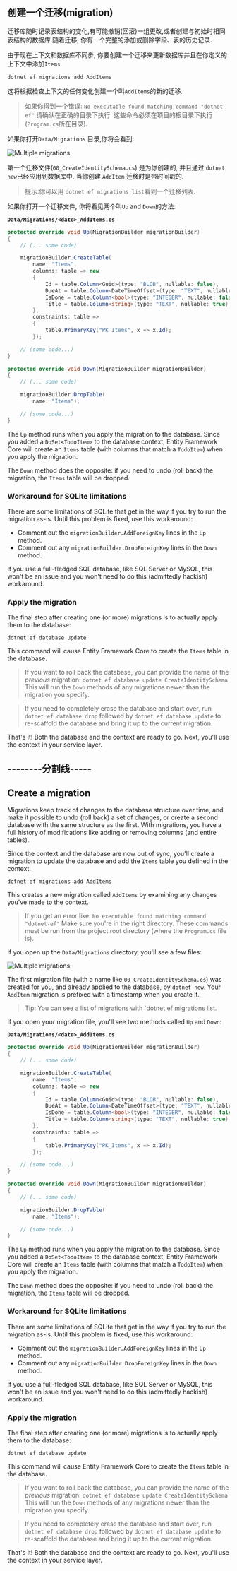 ## 创建一个迁移(migration)

迁移库随时记录表结构的变化,有可能撤销(回滚)一组更改,或者创建与初始时相同表结构的数据库.随着迁移, 你有一个完整的添加或删除字段、表的历史记录.

由于现在上下文和数据库不同步, 你要创建一个迁移来更新数据库并且在你定义的上下文中添加`Items`.

```
dotnet ef migrations add AddItems
```

这将根据检查上下文的任何变化创建一个叫`AddItems`的新的迁移.

> 如果你得到一个错误:
> `No executable found matching command "dotnet-ef"`
> 请确认在正确的目录下执行. 这些命令必须在项目的根目录下执行(`Program.cs`所在目录).

如果你打开`Data/Migrations` 目录,你将会看到:

![Multiple migrations](migrations.png)

第一个迁移文件(`00_CreateIdentitySchema.cs`) 是为你创建的, 并且通过 `dotnet new`已经应用到数据库中. 当你创建 `AddItem` 迁移时是带时间戳的.

> 提示:你可以用 `dotnet ef migrations list`看到一个迁移列表.

如果你打开一个迁移文件, 你将看见两个叫`Up` and `Down`的方法:

**`Data/Migrations/<date>_AddItems.cs`**

```csharp
protected override void Up(MigrationBuilder migrationBuilder)
{
    // (... some code)

    migrationBuilder.CreateTable(
        name: "Items",
        columns: table => new
        {
            Id = table.Column<Guid>(type: "BLOB", nullable: false),
            DueAt = table.Column<DateTimeOffset>(type: "TEXT", nullable: true),
            IsDone = table.Column<bool>(type: "INTEGER", nullable: false),
            Title = table.Column<string>(type: "TEXT", nullable: true)
        },
        constraints: table =>
        {
            table.PrimaryKey("PK_Items", x => x.Id);
        });

    // (some code...)
}

protected override void Down(MigrationBuilder migrationBuilder)
{
    // (... some code)

    migrationBuilder.DropTable(
        name: "Items");

    // (some code...)
}
```

The `Up` method runs when you apply the migration to the database. Since you added a `DbSet<TodoItem>` to the database context, Entity Framework Core will create an `Items` table (with columns that match a `TodoItem`) when you apply the migration.

The `Down` method does the opposite: if you need to undo (roll back) the migration, the `Items` table will be dropped.

### Workaround for SQLite limitations

There are some limitations of SQLite that get in the way if you try to run the migration as-is. Until this problem is fixed, use this workaround:

* Comment out the `migrationBuilder.AddForeignKey` lines in the `Up` method.
* Comment out any `migrationBuilder.DropForeignKey` lines in the `Down` method.

If you use a full-fledged SQL database, like SQL Server or MySQL, this won't be an issue and you won't need to do this (admittedly hackish) workaround.

### Apply the migration

The final step after creating one (or more) migrations is to actually apply them to the database:

```
dotnet ef database update
```

This command will cause Entity Framework Core to create the `Items` table in the database.

> If you want to roll back the database, you can provide the name of the *previous* migration:
> `dotnet ef database update CreateIdentitySchema`
> This will run the `Down` methods of any migrations newer than the migration you specify.

> If you need to completely erase the database and start over, run `dotnet ef database drop` followed by `dotnet ef database update` to re-scaffold the database and bring it up to the current migration.

That's it! Both the database and the context are ready to go. Next, you'll use the context in your service layer.

## --------分割线-----


## Create a migration

Migrations keep track of changes to the database structure over time, and make it possible to undo (roll back) a set of changes, or create a second database with the same structure as the first. With migrations, you have a full history of modifications like adding or removing columns (and entire tables).

Since the context and the database are now out of sync, you'll create a migration to update the database and add the `Items` table you defined in the context.

```
dotnet ef migrations add AddItems
```

This creates a new migration called `AddItems` by examining any changes you've made to the context.

> If you get an error like:
> `No executable found matching command "dotnet-ef"`
> Make sure you're in the right directory. These commands must be run from the project root directory (where the `Program.cs` file is).

If you open up the `Data/Migrations` directory, you'll see a few files:

![Multiple migrations](migrations.png)

The first migration file (with a name like `00_CreateIdentitySchema.cs`) was created for you, and already applied to the database, by `dotnet new`. Your `AddItem` migration is prefixed with a timestamp when you create it.

> Tip: You can see a list of migrations with `dotnet ef migrations list.

If you open your migration file, you'll see two methods called `Up` and `Down`:

**`Data/Migrations/<date>_AddItems.cs`**

```csharp
protected override void Up(MigrationBuilder migrationBuilder)
{
    // (... some code)

    migrationBuilder.CreateTable(
        name: "Items",
        columns: table => new
        {
            Id = table.Column<Guid>(type: "BLOB", nullable: false),
            DueAt = table.Column<DateTimeOffset>(type: "TEXT", nullable: true),
            IsDone = table.Column<bool>(type: "INTEGER", nullable: false),
            Title = table.Column<string>(type: "TEXT", nullable: true)
        },
        constraints: table =>
        {
            table.PrimaryKey("PK_Items", x => x.Id);
        });

    // (some code...)
}

protected override void Down(MigrationBuilder migrationBuilder)
{
    // (... some code)

    migrationBuilder.DropTable(
        name: "Items");

    // (some code...)
}
```

The `Up` method runs when you apply the migration to the database. Since you added a `DbSet<TodoItem>` to the database context, Entity Framework Core will create an `Items` table (with columns that match a `TodoItem`) when you apply the migration.

The `Down` method does the opposite: if you need to undo (roll back) the migration, the `Items` table will be dropped.

### Workaround for SQLite limitations

There are some limitations of SQLite that get in the way if you try to run the migration as-is. Until this problem is fixed, use this workaround:

* Comment out the `migrationBuilder.AddForeignKey` lines in the `Up` method.
* Comment out any `migrationBuilder.DropForeignKey` lines in the `Down` method.

If you use a full-fledged SQL database, like SQL Server or MySQL, this won't be an issue and you won't need to do this (admittedly hackish) workaround.

### Apply the migration

The final step after creating one (or more) migrations is to actually apply them to the database:

```
dotnet ef database update
```

This command will cause Entity Framework Core to create the `Items` table in the database.

> If you want to roll back the database, you can provide the name of the *previous* migration:
> `dotnet ef database update CreateIdentitySchema`
> This will run the `Down` methods of any migrations newer than the migration you specify.

> If you need to completely erase the database and start over, run `dotnet ef database drop` followed by `dotnet ef database update` to re-scaffold the database and bring it up to the current migration.

That's it! Both the database and the context are ready to go. Next, you'll use the context in your service layer.
